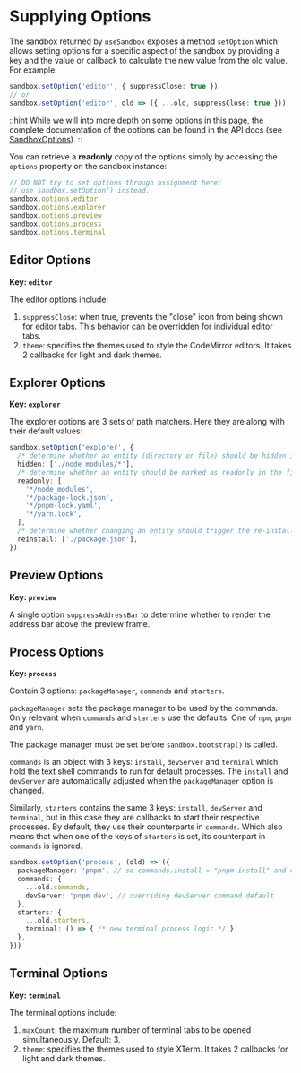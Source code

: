 # Supplying Options

The sandbox returned by `useSandbox` exposes a method `setOption` which allows setting options for a specific aspect 
of the sandbox by providing a key and the value or callback to calculate the new value from the old value. For example:

```ts
sandbox.setOption('editor', { suppressClose: true })
// or
sandbox.setOption('editor', old => ({ ...old, suppressClose: true }))
```

::hint
While we will into more depth on some options in this page, the complete documentation of the options can be found in 
the API docs (see [SandboxOptions](/sandbox/api-reference/type-aliases/sandboxoptions)).
::

You can retrieve a **readonly** copy of the options simply by accessing the `options` property on the sandbox instance:

```ts
// DO NOT try to set options through assignment here;
// use sandbox.setOption() instead.
sandbox.options.editor
sandbox.options.explorer
sandbox.options.preview
sandbox.options.process
sandbox.options.terminal
```

## Editor Options

**Key: `editor`** 

The editor options include:
1. `suppressClose`: when true, prevents the "close" icon from being shown for editor tabs. This behavior can be 
   overridden for individual editor tabs.
2. `theme`: specifies the themes used to style the CodeMirror editors. It takes 2 callbacks for light and dark themes. 

## Explorer Options

**Key: `explorer`**

The explorer options are 3 sets of path matchers. Here they are along with their default values:
```ts
sandbox.setOption('explorer', {
  /* determine whether an entity (directory or file) should be hidden in the file explorer. */
  hidden: ['./node_modules/*'],
  /* determine whether an entity should be marked as readonly in the file explorer and editor tabs (lock icon). */
  readonly: [
    '*/node_modules',
    '*/package-lock.json',
    '*/pnpm-lock.yaml',
    '*/yarn.lock',
  ],
  /* determine whether changing an entity should trigger the re-installation of dependencies and re-bootstrapping. */
  reinstall: ['./package.json'],
})
```

## Preview Options

**Key: `preview`**

A single option `suppressAddressBar` to determine whether to render the address bar above the preview frame.

## Process Options

**Key: `process`**

Contain 3 options: `packageManager`, `commands` and `starters`.

`packageManager` sets the package manager to be used by the commands. Only relevant when `commands` and `starters` 
use the defaults. One of `npm`, `pnpm` and `yarn`.

The package manager must be set before `sandbox.bootstrap()` is called.

`commands` is an object with 3 keys: `install`, `devServer` and `terminal` which hold the text shell commands to run 
for default processes. The `install` and `devServer` are automatically adjusted when the `packageManager` option is 
changed.

Similarly, `starters` contains the same 3 keys: `install`, `devServer` and `terminal`, but in this case they are 
callbacks to start their respective processes. By default, they use their counterparts in `commands`. Which also 
means that when one of the keys of `starters` is set, its counterpart in `commands` is ignored.

```ts
sandbox.setOption('process', (old) => ({
  packageManager: 'pnpm', // so commands.install = "pnpm install" and commands.devServer = "pnpm start" 
  commands: {
    ...old.commands,
    devServer: 'pnpm dev', // overriding devServer command default
  },
  starters: {
    ...old.starters,
    terminal: () => { /* new terminal process logic */ }
  },
}))
```

## Terminal Options

**Key: `terminal`**

The terminal options include:
1. `maxCount`: the maximum number of terminal tabs to be opened simultaneously. Default: 3.
2. `theme`: specifies the themes used to style XTerm. It takes 2 callbacks for light and dark themes. 

